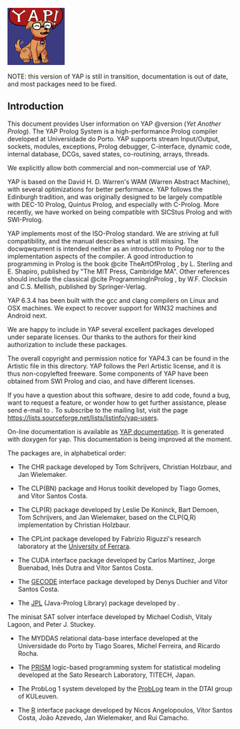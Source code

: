 

![The YAP Logo](docs/icons/yap_128x128x32.png)


NOTE: this version of YAP is still in transition, documentation is out of date, and most packages need to be fixed.

## Introduction

This document provides User information on YAP @version (<em>Yet
Another Prolog</em>). The YAP Prolog System is a high-performance
Prolog compiler developed at Universidade do Porto.  YAP supports
stream Input/Output, sockets, modules, exceptions, Prolog debugger,
C-interface, dynamic code, internal database, DCGs, saved states,
co-routining, arrays, threads.

We explicitly allow both commercial and non-commercial use of YAP.


YAP is based on the David H. D. Warren's WAM (Warren Abstract Machine),
with several optimizations for better performance. YAP follows the
Edinburgh tradition, and was originally designed to be largely
compatible with DEC-10 Prolog, Quintus Prolog, and especially with
C-Prolog. More recently, we have worked on being compatible with SICStus Prolog and with SWI-Prolog.

YAP implements most of the ISO-Prolog standard. We are striving at
full compatibility, and the manual describes what is still
missing.
The docwqwqument is intended neither as an introduction to Prolog nor to the
implementation aspects of the compiler. A good introduction to
programming in Prolog is the book @cite TheArtOfProlog , by
L. Sterling and E. Shapiro, published by "The MIT Press, Cambridge
MA". Other references should include the classical @cite ProgrammingInProlog , by W.F. Clocksin and C.S. Mellish, published by
Springer-Verlag.

YAP 6.3.4 has been built with the gcc and clang compilers on Linux and OSX machines. We expect to recover support for  WIN32 machines and
Android next.

We are happy to include in YAP several excellent packages developed
under separate licenses. Our thanks to the authors for their kind
authorization to include these packages.

The overall copyright and permission notice for YAP4.3 can be found in
the Artistic file in this directory. YAP follows the Perl Artistic
license, and it is thus non-copylefted freeware. Some components of YAP have been obtained from SWI Prolog and ciao, and have
different licenses.

If you have a question about this software, desire to add code, found a
bug, want to request a feature, or wonder how to get further assistance,
please send e-mail to <yap-users AT lists.sourceforge.net>.  To
subscribe to the mailing list, visit the page
<https://lists.sourceforge.net/lists/listinfo/yap-users>.

On-line documentation is available as [YAP documentation](http://www.dcc.fc.up.pt/~vsc/yap/). It is generated with doxygen for yap. This documentation is being improved at the moment. 



The packages are, in alphabetical order:

+ The CHR package developed by Tom Schrijvers,
Christian Holzbaur, and Jan Wielemaker. 

+ The CLP(BN) package and Horus toolkit developed by Tiago Gomes, and Vítor Santos Costa.

+ The CLP(R) package developed by Leslie De Koninck, Bart Demoen, Tom
Schrijvers, and Jan Wielemaker, based on the CLP(Q,R) implementation
by Christian Holzbaur.

+ The CPLint package developed by Fabrizio Riguzzi's research
laboratory at the [University of Ferrara](http://www.ing.unife.it/Docenti/FabrizioRiguzzi/). 

+ The CUDA interface package developed by Carlos Martínez, Jorge
Buenabad, Inês Dutra and Vítor Santos Costa.

+ The [GECODE](http://www.gecode.org) interface package developed by  Denys Duchier and Vítor Santos Costa.

+ The [JPL](http://www.swi-prolog.org/packages/jpl/) (Java-Prolog Library) package developed by .

 The minisat SAT solver interface developed by Michael Codish,
 Vitaly Lagoon, and Peter J. Stuckey.

+ The MYDDAS relational data-base interface developed at the
 Universidade do Porto by Tiago Soares, Michel Ferreira, and Ricardo Rocha.

+ The [PRISM](http://rjida.meijo-u.ac.jp/prism/) logic-based
programming system for statistical modeling developed at the Sato
Research Laboratory, TITECH, Japan.

+ The ProbLog 1 system developed by the [ProbLog](https://dtai.cs.kuleuven.be/problog) team in the
DTAI group of KULeuven.

+ The [R](http://stoics.org.uk/~nicos/sware/packs/real/) interface package developed by 	Nicos Angelopoulos,
Vítor Santos Costa, João Azevedo, Jan Wielemaker, and Rui Camacho.

